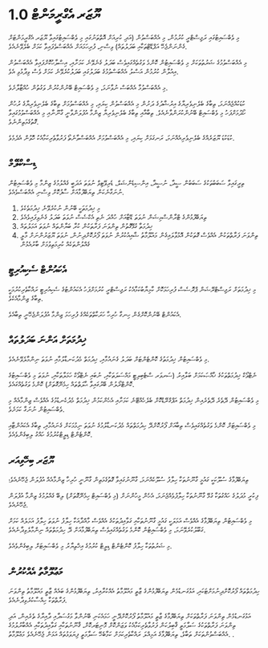 # ޔޫޒަރ އެގްރީމަންޓް 1.0

މި ވެބްސައިޓުގައި ރަޖިސްޓްރީ ކުރުމުން، މި އެއްބަސްވުން (އަދި ކުރިއަށް އޮތްތަނުގައި މި ވެބްސައިޓުގައިވާ ޔޫޒަރ އެގްރީމަންޓަށް ގެންނަންޖެހޭ އަޕްޑޭޓްތަކާއި ބަދަލުތައް) ވިސްނި، ފުރިހަމައަށް އެއްބަސްވެފައިވާ ކަމަށް ބެލެވޭނެއެވެ.

މި އެއްބަސްވުމުގެ ޝަރުތުތަކަށް މި ވެބްސައިޓުން ކޮންމެ ވަގުތެއްގައިވެސް ބަދަލު ގެނެވޭނެ ކަމަށާއި، އިސްލާހުކޮށްފައިވާ އެއްބަސްވުން އިއުލާން ކުރުމުން އަސްލު އެއްބަސްވުމުގެ ބަދަލުގައި ބަދަލުކުރެވޭނެ ކަމަށް ވެސް ވިދާޅުވި އެވެ.

މި އެއްބަސްވުމާ އެއްބަސް ނުވާނަމަ، މި ވެބްސައިޓް ބޭނުންކުރުން ވަގުތުން ހުއްޓާލާށެވެ.

ކުޑަކުއްޖެއްނަމަ، ތިބާގެ ބެލެނިވެރިޔާގެ އިރުޝާދުގެ ދަށުން މި އެއްބަސްވުން ކިޔައި، މި އެއްބަސްވުމަށް ތިބާގެ ބެލެނިވެރިޔާގެ ރުހުން ހޯދުމަށްފަހު މި ވެބްސައިޓް ބޭނުންކުރަންވާނެއެވެ. ތިބާއާއި ތިބާގެ ބެލެނިވެރިޔާ ޒިންމާ އުފުލަންވާނީ ގާނޫނާއި މި އެއްބަސްވުމުގައިވާ ގޮތުގެމަތިންނެވެ.

ކުޑަކުޑަ ޔޫޒަރެއްގެ ބެލެނިވެރިއެއްނަމަ، ރަނގަޅަށް ކިޔައި، މި އެއްބަސްވުމަށް އެއްބަސްވާނެތޯ ފަރުވާތެރިކަމާއެކު ހޮވުން އެދެމެވެ.

## ޑިސްކްލޭމް

ތިރީގައިވާ ސަބަބުތަކުގެ ސަބަބުން ސީދާ، ނުސީދާ، އިންސިޑެންޝަލް، ޑެރިވޭޓިވް ނުވަތަ އަދަބީ ގެއްލުމުގެ ޒިންމާ މި ވެބްސައިޓުން ނުނަގާނެކަން ތިޔަބޭފުޅާއަށް ސާފުކޮށް ވިސްނި އެއްބަސްވެއެވެ.

1. މި ޚިދުމަތަކީ ބޭނުން ނުކުރެވޭނެ ޚިދުމަތެކެވެ
1. ތިޔަބޭފުޅުންގެ ޓްރާންސްމިޝަން ނުވަތަ ޑޭޓާއަށް ހުއްދަ ނެތި އެކްސެސް ނުވަތަ ބަދަލު ގެނެވިފައިވެއެވެ
1. ޚިދުމަތާ ގުޅޭގޮތުން ތިންވަނަ ފަރާތަކުން ކުރާ ބަޔާންތައް ނުވަތަ އަމަލުތައް
1. ތިންވަނަ ފަރާތްތަކުން އެއްވެސް ގޮތަކުން އޮޅުވާލައިގެން މައުލޫމާތު ޝާއިއުކުރުން ނުވަތަ ފޯރުކޮށްދިނުން، ނުވަތަ ޔޫޒަރުންނަށް މާލީ ގެއްލުންތަކެއް ކުރިމަތިވުމަށް ބާރުއެޅުން

## އެކައުންޓް ސެކިއުރިޓީ

މި ޚިދުމަތަށް ރަޖިސްޓްރޭޝަން ޕްރޮސެސް ފުރިހަމަކޮށް ކާމިޔާބުކަމާއެކު ރަޖިސްޓްރީ ކުރުމަށްފަހު އެކައުންޓުގެ ސެކިއުރިޓީ ރައްކާތެރިކުރުމަކީ ތިބާގެ ޒިންމާއެކެވެ.

އެކައުންޓް ބޭނުންކޮށްގެން ހިނގާ ހުރިހާ ހަރަކާތްތަކެއްގެ ފުރިހަމަ ޒިންމާ އުފުލަންޖެހޭނީ ތިބާއެވެ.

## ޚިދުމަތަށް އަންނަ ބަދަލުތައް

މި ވެބްސައިޓުން ޚިދުމަތުގެ ކޮންޓެންޓަށް ބަދަލު ގެނައުމާއި، ޚިދުމަތް މެދުކަނޑާލުމާއި ނުވަތަ ނިންމާލެވޭނެއެވެ.

ނެޓްވޯކް ޚިދުމަތްތަކުގެ ޚާއްޞަކަމަށް ބަލާއިރު (ސަރވަރ ސްޓެބިލިޓީ މައްސަލަތަކާއި، ނުބައި ނެޓްވޯކް ހަމަލާތަކާއި، ނުވަތަ މި ވެބްސައިޓުގެ ކޮންޓްރޯލުން ބޭރުގައިވާ ޙާލަތްތައް ހިމެނޭގޮތަށް) ކޮންމެ ވަގުތެއްގައެވެ.

މި ވެބްސައިޓުން ދޭތެރެ ދޭތެރެއިން ޚިދުމަތް އަޕްގްރޭޑްކޮށް ބެލެހެއްޓޭނެ ކަމަށާއި އެހެންކަމުން ޚިދުމަތް މެދުކެނޑުމުގެ އެއްވެސް ޒިންމާއެއް މި ވެބްސައިޓުން ނުނަގާ ކަމަށެވެ.

މި ވެބްސައިޓަށް ކޮންމެ ވަގުތެއްގައިވެސް ތިބާއަށް ފޯރުކޮށްދޭ ހިދުމަތްތައް މެދުކަނޑާލުމުގެ ނުވަތަ ނިމުމަކަށް ގެނައުމާއި، ތިބާގެ އެކައުންޓާއި ކޮންޓެންޓް ޑިލީޓްކުރުމުގެ ހައްގު ލިބިގެންވެއެވެ.

## ޔޫޒަރ ބިހޭވިއަރ

ތިޔަބޭފުޅާގެ ސުލޫކަކީ ގައުމީ ގާނޫނުތަކާ ހިލާފު ސުލޫކެއްނަމަ، ގާނޫނުގައިވާ ގޮތުގެމަތިން ގާނޫނީ ހުރިހާ ޒިންމާއެއް އުފުލަން ޖެހޭނެއެވެ؛

ފިކުރީ މުދަލުގެ ހައްގުތަކާ ގުޅޭ ގާނޫނުތަކާ ހިލާފުވެއްޖެނަމަ، އެހެން މީހުންނަށް (މި ވެބްސައިޓް ހިމެނޭގޮތަށް) ލިބޭ ގެއްލުމުގެ ޒިންމާ އުފުލަން ޖެހޭނެއެވެ.

މި ވެބްސައިޓުން ތިޔަބޭފުޅާގެ އެއްވެސް އަމަލަކީ ގައުމީ ގާނޫނުތަކާއި ގަވާއިދުތަކުގެ އެއްވެސް މާއްދާއަކާ ހިލާފު ނުވަތަ ހިލާފު އަމަލެއް ކަމަށް ގަބޫލުކުރެވޭނަމަ، މި ވެބްސައިޓުން ކޮންމެ ވަގުތެއްގައިވެސް ތިޔަބޭފުޅާއަށް ދޭ ހިދުމަތްތައް ނިންމާލެވިދާނެއެވެ.

މި ޝަރުތުތަކާ ހިލާފު ކޮންޓެންޓް ޑިލީޓް ކުރުމުގެ އިޚްތިޔާރު މި ވެބްސައިޓަށް ލިބިގެންވެއެވެ.

## މަޢުލޫމާތު އެއްކުރުން

ހިދުމަތްތައް ފޯރުކޮށްދިނުމަށްޓަކައި، އަޅުގަނޑުމެން ތިޔަބޭފުޅުންގެ ޒާތީ މައުލޫމާތު އެއްކުރާއިރު، ތިޔަބޭފުޅުންގެ ބައެއް ޒާތީ މައުލޫމާތު ތިންވަނަ ފަރާތްތަކާ ހިއްސާކުރެވިދާނެއެވެ.

އަޅުގަނޑުމެން ތިންވަނަ ފަރާތްތަކަށް ތިޔަބޭފުޅާގެ ޒާތީ މައުލޫމާތު ފޯރުކޮށްދޭނީ ހަމައެކަނި ބޭނުންވާ މަގުސަދާއި ދާއިރާގެ ތެރެއިން، އަދި ތިންވަނަ ފަރާތްތަކުގެ ސަލާމަތީ ޤާބިލުކަން ފަރުވާތެރިކަމާއެކު ވަޒަންކޮށް މޮނިޓަރކޮށް، ޤާނޫނުތަކާއި ގަވާއިދުތަކާއި އެއްބާރުލުމުގެ އެއްބަސްވުންތަކަށް ތަބާވެ، ތިޔަބޭފުޅާގެ އަމިއްލަ ރައްކާތެރިކަމަށް ކަމާބެހޭ ސަލާމަތީ ފިޔަވަޅުތައް އަޅަން ޖެހޭނެއެވެ މަޢުލޫމާތު. .